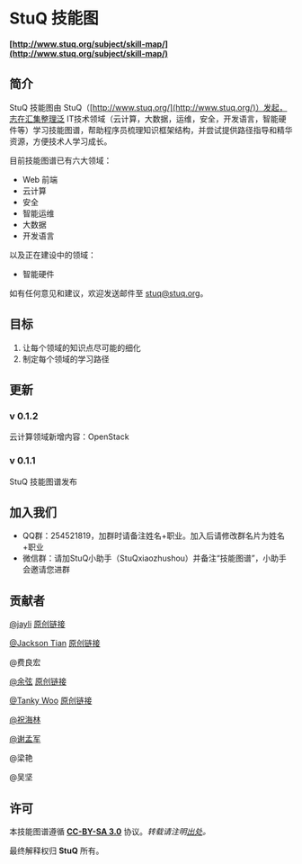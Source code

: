 # StuQ 技能图
**[http://www.stuq.org/subject/skill-map/](http://www.stuq.org/subject/skill-map/)**

## 简介
StuQ 技能图由 StuQ（[http://www.stuq.org/](http://www.stuq.org/)）发起，志在汇集整理泛 IT技术领域（云计算，大数据，运维，安全，开发语言，智能硬件等）学习技能图谱，帮助程序员梳理知识框架结构，并尝试提供路径指导和精华资源，方便技术人学习成长。

目前技能图谱已有六大领域：

- Web 前端
- 云计算
- 安全
- 智能运维
- 大数据 
- 开发语言

以及正在建设中的领域：

- 智能硬件


如有任何意见和建议，欢迎发送邮件至 [stuq@stuq.org](mailto:stuq@stuq.org?subject=StuQ技能图谱)。

## 目标
1. 让每个领域的知识点尽可能的细化
2. 制定每个领域的学习路径

## 更新

### v 0.1.2
云计算领域新增内容：OpenStack

### v 0.1.1

StuQ 技能图谱发布

## 加入我们
- QQ群：254521819，加群时请备注姓名+职业。加入后请修改群名片为姓名+职业
- 微信群：请加StuQ小助手（StuQxiaozhushou）并备注“技能图谱”，小助手会邀请您进群


## 贡献者
[@jayli](https://github.com/jayli/) [原创链接](https://github.com/jayli/jayli.github.com/issues/16)

[@Jackson Tian](https://github.com/JacksonTian) [原创链接](https://github.com/JacksonTian/fks)

@费良宏

[@余弦](https://github.com/evilcos) [原创链接](http://blog.knownsec.com/Knownsec_RD_Checklist/v3.0.html)

[@Tanky Woo](https://github.com/tankywoo) [原创链接](http://blog.knownsec.com/2015/03/how-many-basic-skills-should-a-operation-and-maintenance-engineer-get/)

[@祝海林](https://github.com/allwefantasy)

[@谢孟军](https://github.com/astaxie)

@梁艳

@吴坚

## 许可
本技能图谱遵循 **[CC-BY-SA 3.0](https://creativecommons.org/licenses/by-sa/3.0/)** 协议。*转载请注明[出处](http://www.stuq.org/subject/skill-map/)。*

最终解释权归 **StuQ** 所有。
